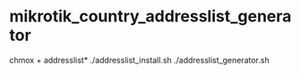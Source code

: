 # mikrotik_country_addresslist_generator
chmox + addresslist*
./addresslist_install.sh
./addresslist_generator.sh